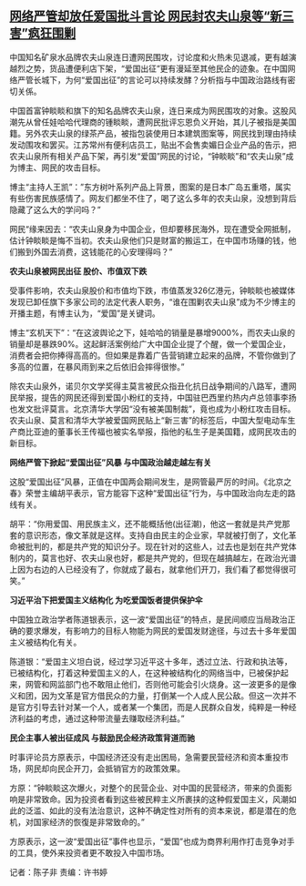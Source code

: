<!--1710240240000-->
[网络严管却放任爱国批斗言论  网民封农夫山泉等“新三害”疯狂围剿](https://www.rfa.org/mandarin/yataibaodao/shehui/ec-03122024064414.html)
------

<p>中国知名矿泉水品牌农夫山泉连日遭网民围攻，讨论度和火热未见退减，更有越演越烈之势，货品遭便利店下架，“爱国出征”更有漫延至其他民企的迹象。在中国网络严管长城下，为何“爱国出征”的言论可以持续发酵？分析指与中国政治路线有密切关係。</p><p>中国首富钟睒睒和旗下的知名品牌农夫山泉，连日来成为网民围攻的对象。这股风潮先从曾任娃哈哈代理商的锺睒睒，遭网民批评忘恩负义开始，其儿子被指是美国籍。另外农夫山泉的绿茶产品，被指包装使用日本建筑图案等，网民找到理由持续发动围攻和罢买。江苏常州有便利店员工，贴出不会售卖媚日企业产品的告示，把农夫山泉所有相关产品下架，再引发“爱国”网民的讨论，“钟睒睒”和“农夫山泉”成为博主、网民的攻击目标。</p><p>博主“主持人王凯”：”东方树叶系列产品上背景，图案的是日本广岛五重塔，属实有些伤害民族感情了。网友们都坐不住了，喝了这么多年的农夫山泉，没想到背后隐藏了这么大的学问吗？”</p><p>网民“缘来因去：“农夫山泉身为中国企业，但却要移民海外，现在遭受全网抵制，估计钟睒睒是悔不当初。农夫山泉他们只是财富的搬运工，在中国市场赚的钱，他们搬到外国去消费，这钱能花的心安理得吗？”</p><p><strong>农夫山泉被网民出征 股价、市值双下跌</strong></p><p>受事件影响，农夫山泉股价和市值均下跌，市值蒸发326亿港元，钟睒睒也被媒体发现已卸任旗下多家公司的法定代表人职务，“谁在围剿农夫山泉”成为不少博主的开播主题，有博主认为，“爱国”是关键词。</p><p>博主“玄机天下”：“在这波舆论之下，娃哈哈的销量是暴增9000%，而农夫山泉的销量却是暴跌90%。这起鲜活案例给广大中国企业提了个醒，做一个爱国企业，消费者会把你捧得高高的。但如果是靠着广告营销建立起来的品牌，不管你做到了多高的位置，在暴风雨到来之后依旧会摔得很惨。”</p><p>除农夫山泉外，诺贝尔文学奖得主莫言被民众指丑化抗日战争期间的八路军，遭网民举报，提告的网民还得到爱国小粉红的支持，中国驻巴西里约热内卢总领事李扬也发文批评莫言。北京清华大学因“没有被美国制裁”，竟也成为小粉红攻击目标。农夫山泉、莫言和清华大学被爱国网民贴上“新三害”的标签后，中国大型电动车生产商比亚迪的董事长王传福也被实名举报，指他的私生子是美国籍，成网民攻击的新目标。</p><p><strong>网络严管下掀起“爱国出征”风暴 与中国政治越走越左有关</strong></p><p>这股“爱国出征”风暴，正值在中国两会期间发生，是网管最严厉的时间。《北京之春》荣誉主编胡平表示，官方能容下这种“爱国出征”行为，与中国政治向左走的路线有关。</p><p>胡平：“你用爱国、用民族主义，还不能概括他(出征潮)，他这一套就是共产党那套的意识形态，像文革就是这样。支持自由民主的企业家，早就被打倒了，文化革命被批判的，都是共产党的知识分子。现在针对的这些人，过去也是划在共产党体制内的，莫言也好、农夫山泉也好，都是共产党的，但现在越搞越左，在政治光谱上因为右边的人已经没有了，你就成了最右，就拿他们开刀，我们看了都觉得很可笑。”</p><p><strong>习近平治下把爱国主义结构化 为吃爱国饭者提供保护伞</strong></p><p>中国独立政治学者陈道银表示，这一波“爱国出征”的特点，是民间顺应当局政治正确的要求爆发，有影响力的目标人物能为网民的爱国发财途径，与过去十多年爱国主义被结构化有关。</p><p>陈道银：“爱国主义坦白说，经过学习近平这十多年，透过立法、行政和执法等，已被结构化，打着这种爱国主义的人，在这种被结构化的网络当中，已被保护起来，网管和网监部门也不敢阻止他们，否则他可能会引火烧身。这一波更多的是像义和团，因为文革是官方借民众的力量，打倒某一个人成人民公敌。但这一次并不是官方引导去针对某一个人，或者某一个集团，而是人民群众自发，纯粹是一种经济利益的考虑，通过这种带流量去赚取经济利益。”</p><p><strong>民企主事人被出征成风 与鼓励民企经济政策背道而驰</strong></p><p>时事评论员方原表示，中国经济还没有走出困局，急需要民营经济和资本重投市场，网民却向民企开刀，会抵销官方的政策效果。</p><p>方原：“钟睒睒这次爆火，对整个的民营企业、对中国的民营经济，带来的负面影响是非常致命。因为投资者看到这些被民粹主义所裹挟的这种假爱国主义，风潮如此的泛滥、如此的没有法治意识，这种不确定性对所有的资本来说，都是潜在的危机，对国家经济的恢復是非常致命的。”</p><p>方原表示，这一波“爱国出征”事件也显示，“爱国”也成为商界利用作打击竞争对手的工具，使外来投资者更不敢投入中国市场。</p><p>记者：陈子非 责编：许书婷</p><p></p>
